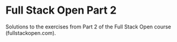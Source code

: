 # Full Stack Open Part 2

Solutions to the exercises from Part 2 of the Full Stack Open course (fullstackopen.com).